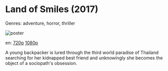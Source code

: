 # Land of Smiles (2017)

Genres: adventure, horror, thriller

![poster](http://image.tmdb.org/t/p/w500/bHGDNOK8gs3hSMMSfVIessiLZ4H.jpg)

en:
  [720p](magnet:?xt=urn:btih:87F706816199551B94BC9E1B604B048148A3CE94&tr=udp://glotorrents.pw:6969/announce&tr=udp://tracker.opentrackr.org:1337/announce&tr=udp://torrent.gresille.org:80/announce&tr=udp://tracker.openbittorrent.com:80&tr=udp://tracker.coppersurfer.tk:6969&tr=udp://tracker.leechers-paradise.org:6969&tr=udp://p4p.arenabg.ch:1337&tr=udp://tracker.internetwarriors.net:1337)
  [1080p](magnet:?xt=urn:btih:4509EAA53EC17B3018A3191FF5CF91CC98E4D7D1&tr=udp://glotorrents.pw:6969/announce&tr=udp://tracker.opentrackr.org:1337/announce&tr=udp://torrent.gresille.org:80/announce&tr=udp://tracker.openbittorrent.com:80&tr=udp://tracker.coppersurfer.tk:6969&tr=udp://tracker.leechers-paradise.org:6969&tr=udp://p4p.arenabg.ch:1337&tr=udp://tracker.internetwarriors.net:1337)
  


A young backpacker is lured through the third world paradise of Thailand searching for her kidnapped best friend and unknowingly she becomes the object of a sociopath's obsession.
